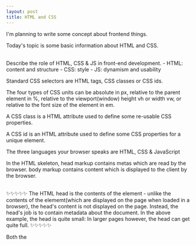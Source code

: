 ```yaml
---
layout: post
title: HTML and CSS
---
```


I'm planning to write some concept about frontend things.

Today's topic is some basic information about HTML and CSS.

<br>
Describe the role of HTML, CSS & JS in front-end development.
- HTML: content and structure
- CSS: style
- JS: dynamism and usability

Standard CSS selectors are HTML tags, CSS classes or CSS ids.

The four types of CSS units can be absolute in px, relative to the parent element in %, relative to the viewport(window) height vh or width vw, or relative to the font size of the element in em.

A CSS class is a HTML attribute used to define some re-usable CSS properties.

A CSS id is an HTML attribute used to define some CSS properties for a unique element.

The three languages your browser speaks are HTML, CSS & JavaScript

In the HTML skeleton, head markup contains metas which are read by the browser. body markup contains content which is displayed to the client by the browser.

<br>
✨✨✨✨✨
  The HTML head is the contents of the <head> element - unlike the contents of the <body> elememt(which are displayed on the page when loaded in a browser), the head's content is not displayed on the page. Instead, the head's job is to contain metadata about the document. In the above example, the head is quite small:
  <head>
    <meta charset="utf-8">
    <title>My test page</title>
  </head>
  In larger pages however, the head can get quite full.
✨✨✨✨✨
<br>

  
  
Both the <title> & <meta name='description'> tags are basics for SEO, contents of those tags are read and displayed by Google in search results. So pay attention to write clear metas!
  
Box model defines css dimension properties of a HTML element, a <div> basically. CSS properties width and height manage box content dimensions, padding manages space between content and box borders, margin manages space around the box and border manages box borders dimensions.

 <br>
✨✨✨✨✨
  The padding CSS shorthand property sets the padding area on all four side of an element at once.
  An element's padding area is the space between its content and its border.
  It sets the values of padding-bottom, padding-left, padding-right, padding-top.
  
  The margin CSS shorthand property sets the margin area on all four sides of an element.
  It sets the values of margin-bottom, margin-left, margin-right, margin-top.
  
  The border shorthand CSS property sets an element's border. It sets the values of border-width, border-style, and border-color.
✨✨✨✨✨

